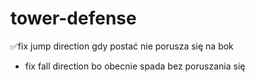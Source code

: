 # tower-defense

✅fix jump direction gdy postać nie porusza się na bok

- fix fall direction bo obecnie spada bez poruszania się
